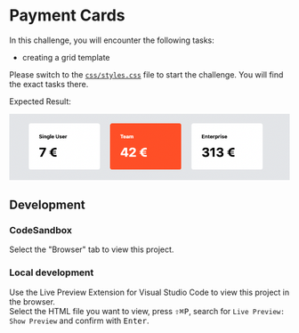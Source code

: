 # Payment Cards

In this challenge, you will encounter the following tasks:

- creating a grid template

Please switch to the [`css/styles.css`](./css/styles.css) file to start the challenge. You will find the exact tasks there.

Expected Result:

![result](./assets/grid-challenge_payment-cards.png)

## Development

### CodeSandbox

Select the "Browser" tab to view this project.

### Local development

Use the Live Preview Extension for Visual Studio Code to view this project in the browser.  
Select the HTML file you want to view, press <kbd>⇧</kbd><kbd>⌘</kbd><kbd>P</kbd>, search for `Live Preview: Show Preview` and confirm with <kbd>Enter</kbd>.
